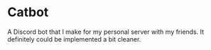# Catbot
A Discord bot that I make for my personal server with my friends. It definitely could be implemented a bit cleaner.
